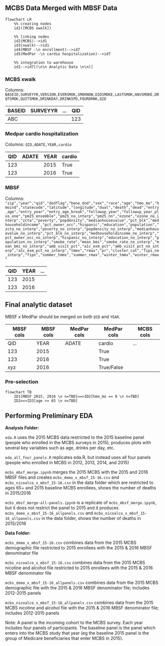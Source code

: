 ## MCBS Data Merged with MBSF Data

```mermaid
flowchart LR
    %% creating nodes
    id1([MCBS xwalk])
    
    %% linking nodes
    id2(MCBS)-->id1
    id3(xwalk)-->id1
    id4(MBSF -\n enrollment)-->id7
    id5(MedPar -\n cardio hospitalization)-->id7
    
    %% integration to warehouse
    id1-->id7[(\n\n Analytic Data \n\n)]
```

### MCBS xwalk

Columns: `BASEID,SURVEYYR,VERSION,EVERSMOK,SMOKNOW,DIDSMOKE,LASTSMOK,HAVSMOKE,DRQTSMOK,QUITSMOK,DRINKDAY,DRINKSPD,FOURDRNK,QID`

| BASEID | SURVEYYR | ... | QID |
|--------|----------|-----|-----|
| ABC    |          |     | 123 |

### Medpar cardio hospitalization

Columns: `QID,ADATE,YEAR,cardio`

| QID | ADATE | YEAR | cardio |
|-----|----------|-----|-----|
| 123 |          |  2015 | True |
| 123 |          |  2016 | True |

### MBSF 

Columns: `"zip","year","qid","dodflag","bene_dod","sex","race","age","hmo_mo","hmoind","statecode","latitude","longitude","dual","death","dead","entry_age","entry_year","entry_age_break","followup_year","followup_year_plus_one","pm25_ensemble","pm25_no_interp","pm25_nn","ozone","ozone_no_interp","zcta","poverty","popdensity","medianhousevalue","pct_blk","medhouseholdincome","pct_owner_occ","hispanic","education","population","zcta_no_interp","poverty_no_interp","popdensity_no_interp","medianhousevalue_no_interp","pct_blk_no_interp","medhouseholdincome_no_interp","pct_owner_occ_no_interp","hispanic_no_interp","education_no_interp","population_no_interp","smoke_rate","mean_bmi","smoke_rate_no_interp","mean_bmi_no_interp","amb_visit_pct","a1c_exm_pct","amb_visit_pct_no_interp","a1c_exm_pct_no_interp","tmmx","rmax","pr","cluster_cat","fips_no_interp","fips","summer_tmmx","summer_rmax","winter_tmmx","winter_rmax"`

| QID | YEAR | ... |
|-----|------|-----|
| 123 |  2015 |     |
| 123 |  2016 |     |


## Final analytic dataset

MBSF x MedPar should be merged on both `QID` and `YEAR`.

|MBSF cols | MBSF cols | MedPar cols | MedPar cols | MCBS cols |
|-----|------|--------|--------|------|
| QID | YEAR | ADATE | cardio | ... |
| 123 |  2015 |     | True | |
| 123 |  2016 |     | True | |
| xyz |  2016 |     | True/False | |

### Pre-selection

```mermaid
flowchart TB
    ID1[MBSF 2015, 2016 \n n=TBD]==>ID2[hmo_mo == 0 \n n=TBD]
    ID2==>ID3[age >= 65 \n n=TBD]
``` 

## Performing Preliminary EDA


**Analysis Folder:**

`eda.R` uses the 2015 MCBS data restricted to the 2015 baseline panel (people who enrolled in the MCBS surveys in 2015), produces plots with several key variables such as age, drinks per day, etc. 

`eda_all_four_panels.R` replicates eda.R, but instead uses all four panels (people who enrolled in MCBS in 2012, 2013, 2014, and 2015)

`mcbs_mbsf_merge.ipynb` merges the 2015 MCBS with the 2015 and 2016 MBSF files and creates `mcbs_demo_x_mbsf_15-16.csv` and `mcbs_nicoalco_x_mbsf_15-16.csv` in the data folder which are restricted to ages 65+ and 2015 baseline MCBS enrollees, shows the number of deaths in 2015/2016

`mcbs_mbsf_merge-all-panels.ipynb` is a replicate of `mcbs_mbsf_merge.ipynb`, but it does not restrict the panel to 2015 and it produces `mcbs_demo_x_mbsf_15-16_allpanels.csv` and `mcbs_nicoalco_x_mbsf_15-16_allpanels.csv` in the data folder, shows the number of deaths in 2015/2016


**Data Folder:**

`mcbs_demo_x_mbsf_15-16.csv` combines data from the 2015 MCBS demographic file restricted to 2015 enrollees with the 2015 & 2016 MBSF denominator file


`mcbs_nicoalco_x_mbsf_15-16.csv` combines data from the 2015 MCBS nicotine and alcohol file restricted to 2015 enrollees with the 2015 & 2016 MBSF denominator file

`mcbs_demo_x_mbsf_15-16_allpanels.csv` combines data from the 2015 MCBS demographic file with the 2015 & 2016 MBSF denominator file; includes 2012-2015 panels


`mcbs_nicoalco_x_mbsf_15-16_allpanels.csv` combines data from the 2015 MCBS nicotine and alcohol file with the 2015 & 2016 MBSF denominator file; includes 2012-2015 panels


Note: A panel is the incoming cohort to the MCBS survey. Each year includes four panels of participants. The baseline panel is the panel which enters into the MCBS study that year (eg the baseline 2015 panel is the group of Medicare beneficiaries that enter MCBS in 2015). 
